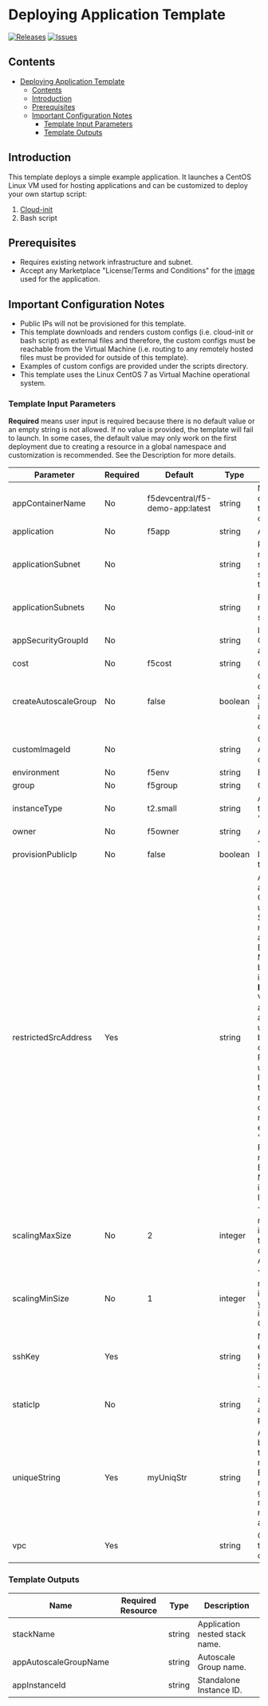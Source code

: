 
# Deploying Application Template

[![Releases](https://img.shields.io/github/release/f5networks/f5-aws-cloudformation-v2.svg)](https://github.com/f5networks/f5-aws-cloudformation-v2/releases)
[![Issues](https://img.shields.io/github/issues/f5networks/f5-aws-cloudformation-v2.svg)](https://github.com/f5networks/f5-aws-cloudformation-v2/issues)

## Contents

- [Deploying Application Template](#deploying-application-template)
  - [Contents](#contents)
  - [Introduction](#introduction)
  - [Prerequisites](#prerequisites)
  - [Important Configuration Notes](#important-configuration-notes)
    - [Template Input Parameters](#template-input-parameters)
    - [Template Outputs](#template-outputs)

## Introduction

This template deploys a simple example application. It launches a CentOS Linux VM used for hosting applications and can be customized to deploy your own startup script:

1) [Cloud-init](https://cloudinit.readthedocs.io/en/latest/)
2) Bash script


## Prerequisites

- Requires existing network infrastructure and subnet.
- Accept any Marketplace "License/Terms and Conditions" for the [image](https://aws.amazon.com/marketplace/pp/B00O7WM7QW) used for the application.

## Important Configuration Notes

- Public IPs will not be provisioned for this template.
- This template downloads and renders custom configs (i.e. cloud-init or bash script) as external files and therefore, the custom configs must be reachable from the Virtual Machine (i.e. routing to any remotely hosted files must be provided for outside of this template).
- Examples of custom configs are provided under the scripts directory.
- This template uses the Linux CentOS 7 as Virtual Machine operational system.


### Template Input Parameters

**Required** means user input is required because there is no default value or an empty string is not allowed. If no value is provided, the template will fail to launch. In some cases, the default value may only work on the first deployment due to creating a resource in a global namespace and customization is recommended. See the Description for more details. 

| Parameter | Required | Default | Type | Description |
| --- | --- | --- | --- | --- |
| appContainerName | No | f5devcentral/f5-demo-app:latest | string | Name of the docker container to deploy in cloud-init script. |
| application | No | f5app | string | Application Tag. |
| applicationSubnet | No |  | string | Private subnet names for the stack in case of standalone template. |
| applicationSubnets | No |  | string | Private subnet names for the stack. |
| appSecurityGroupId | No |  | string | ID of Security Group to apply to application. |
| cost | No | f5cost | string | Cost Center Tag. |
| createAutoscaleGroup | No | false | boolean | Choose 'true' to create the application instances in an autoscaling configuration. |
| customImageId | No |  | string | Custom Image AMI ID you wish to deploy. |
| environment | No | f5env | string | Environment Tag. |
| group | No | f5group | string | Group Tag. |
| instanceType | No | t2.small | string | App EC2 instance type. For example, 't2.small'. |
| owner | No | f5owner | string | Application Tag. |
| provisionPublicIp | No | false | boolean | To create a Public IP and connect it to the application. |
| restrictedSrcAddress | Yes |  | string | An IP address or address range (in CIDR notation) used to restrict SSH and management GUI access to the BIG-IP Management or bastion host instances. **IMPORTANT**: The VPC CIDR is automatically added for internal use (access via bastion host, clustering, etc.). Please do NOT use "0.0.0.0/0". Instead, restrict the IP address range to your client or trusted network, for example "55.55.55.55/32". Production should never expose the BIG-IP Management interface to the Internet. |
| scalingMaxSize | No | 2 | integer | The maximum number of BIG-IP instances (2-100) that can be created in the Autoscale Group. |
| scalingMinSize | No | 1 | integer | The minimum number of BIG-IP instances (1-99) you want available in the Autoscale Group. |
| sshKey | Yes |  | string | Name of an existing EC2 KeyPair to enable SSH access to the instance. |
| staticIp | No |  | string | The private IP address to apply as the primary private address. |
| uniqueString | Yes | myUniqStr | string | A prefix that will be used to name template resources. Because some resources require globally unique names, we recommend using a unique value. |
| vpc | Yes | | string | Common VPC for the whole deployment. |

### Template Outputs

| Name | Required Resource | Type | Description | 
| --- | --- | --- | --- |
| stackName |  | string | Application nested stack name. |
| appAutoscaleGroupName |  | string | Autoscale Group name. |
| appInstanceId |   | string | Standalone Instance ID. |
